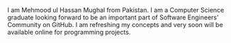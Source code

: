 I am Mehmood ul Hassan Mughal from Pakistan. I am a Computer Science graduate looking forward to be an important part of Software Engineers' Community on GitHub.
I am refreshing my concepts and very soon will be available online for programming projects.
